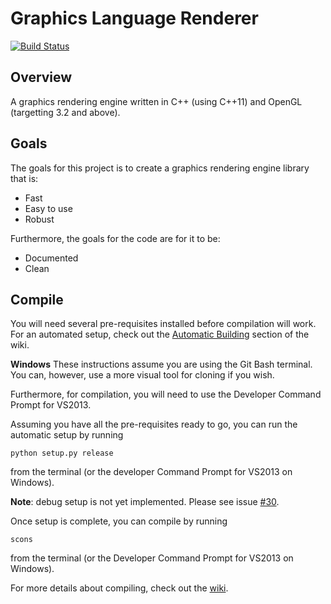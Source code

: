 Graphics Language Renderer
==========================

[![Build Status](https://travis-ci.org/jarrettchisholm/glr.png)](https://travis-ci.org/jarrettchisholm/glr)

Overview
--------
A graphics rendering engine written in C++ (using C++11) and OpenGL (targetting 3.2 and above).

Goals
-----
The goals for this project is to create a graphics rendering engine library that is:
- Fast
- Easy to use
- Robust

Furthermore, the goals for the code are for it to be:
- Documented
- Clean

Compile
-------
You will need several pre-requisites installed before compilation will work.  For an automated setup, check out
the [Automatic Building](https://github.com/jarrettchisholm/glr/wiki/Automatic-Building) section of the wiki.

**Windows**
These instructions assume you are using the Git Bash terminal. You can, however, use a more visual tool for cloning if you wish.

Furthermore, for compilation, you will need to use the Developer Command Prompt for VS2013.

Assuming you have all the pre-requisites ready to go, you can run the automatic setup by running

    python setup.py release

from the terminal (or the developer Command Prompt for VS2013 on Windows).

**Note**: debug setup is not yet implemented.  Please see issue [#30](https://github.com/jarrettchisholm/glr/issues/30).

Once setup is complete, you can compile by running

    scons

from the terminal (or the Developer Command Prompt for VS2013 on Windows).

For more details about compiling, check out the [wiki](https://github.com/jarrettchisholm/glr/wiki).
